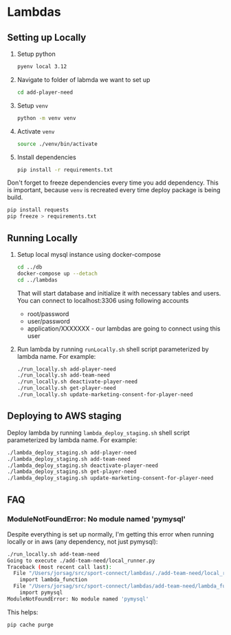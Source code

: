 # Lambdas

## Setting up Locally

1. Setup python
   ```sh
   pyenv local 3.12
   ```
2. Navigate to folder of labmda we want to set up
   ```sh
   cd add-player-need
   ```
3. Setup `venv`
   ```sh
   python -m venv venv
   ```
4. Activate `venv`
   ```sh
   source ./venv/bin/activate
   ```
5. Install dependencies
   ```sh
   pip install -r requirements.txt
   ```

Don't forget to freeze dependencies every time you add dependency. This is important, because `venv` is recreated 
every time deploy package is being build.
```sh
pip install requests
pip freeze > requirements.txt
```

## Running Locally

1. Setup local mysql instance using docker-compose
    ```sh
    cd ../db
    docker-compose up --detach
    cd ../lambdas
    ```
    That will start database and initialize it with necessary tables and users. You can connect to localhost:3306 using following accounts

    - root/password
    - user/password
    - application/XXXXXXX - our lambdas are going to connect using this user

2. Run lambda by running `runLocally.sh` shell script parameterized by lambda name. For example:
    ```sh
    ./run_locally.sh add-player-need
    ./run_locally.sh add-team-need
    ./run_locally.sh deactivate-player-need
    ./run_locally.sh get-player-need
    ./run_locally.sh update-marketing-consent-for-player-need
    ```

## Deploying to AWS staging
Deploy lambda by running `lambda_deploy_staging.sh` shell script parameterized by lambda name. For example:
```sh
./lambda_deploy_staging.sh add-player-need
./lambda_deploy_staging.sh add-team-need
./lambda_deploy_staging.sh deactivate-player-need
./lambda_deploy_staging.sh get-player-need
./lambda_deploy_staging.sh update-marketing-consent-for-player-need
```

## FAQ
### ModuleNotFoundError: No module named 'pymysql'
Despite everything is set up normally, I'm getting this error when running locally or in aws (any dependency, not just pymysql):
```sh
./run_locally.sh add-team-need 
Going to execute ./add-team-need/local_runner.py
Traceback (most recent call last):
  File "/Users/jorsag/src/sport-connect/lambdas/./add-team-need/local_runner.py", line 1, in <module>
    import lambda_function
  File "/Users/jorsag/src/sport-connect/lambdas/add-team-need/lambda_function.py", line 3, in <module>
    import pymysql
ModuleNotFoundError: No module named 'pymysql'
```

This helps:
```sh
pip cache purge
```
